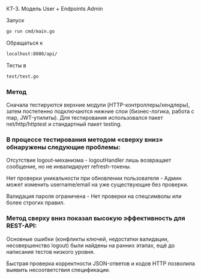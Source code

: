 КТ-3. Модель User + Endpoints Admin

Запуск
```sh
go run cmd/main.go
```
Обращаться к 
```sh
localhost:8080/api/
```
Тесты в 
```sh
test/test.go
```
### Метод

Сначала тестируются верхние модули (HTTP-контроллеры/хендлеры), затем постепенно подключаются нижние слои (бизнес-логика, работа с map, JWT-утилиты).
Для тестирования использовался пакет net/http/httptest и стандартный пакет testing.

### В процессе тестирования методом «сверху вниз» обнаружены следующие проблемы:

Отсутствие logout-механизма - logoutHandler лишь возвращает сообщение, но не инвалидирует refresh-токены.	

Нет проверки уникальности при обновлении пользователя - Админ может изменить username/email на уже существующие без проверки.

Валидация пароля ограничена	- Нет проверки на спецсимволы или более строгих правил.

### Метод сверху вниз показал высокую эффективность для REST-API:

Основные ошибки (конфликты ключей, недостатки валидации, несовершенство logout) были найдены на ранних этапах, ещё до написания тестов низкого уровня.

Быстрая проверка корректности JSON-ответов и кодов HTTP позволила выявить несоответствия спецификации.